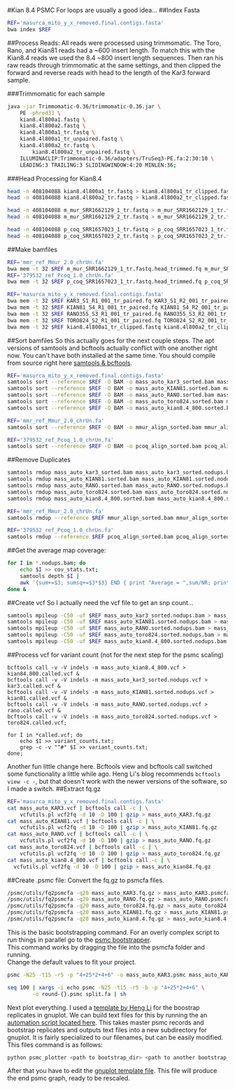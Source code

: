 #Kian 8.4 PSMC
For loops are usually a good idea...
##Index Fasta
```bash
REF='masurca_mito_y_x_removed.final.contigs.fasta'
bwa index $REF
```
##Process Reads:
All reads were processed using trimmomatic.  The Toro, Rano, and Kian81 reads
had a ~600 insert length. To match this with the Kian8.4 reads we used the 8.4
~800 insert length sequences.  Then ran his raw reads through trimmomatic at the
same settings, and then clipped the forward and reverse reads with head to the
length of the Kar3 forward sample.

###Trimmomatic for each sample

```bash
java -jar Trimmomatic-0.36/trimmomatic-0.36.jar \
	PE -phred33 \
	kian8.4l800a1.fastq \
	kian8.4l800a2.fastq \
	kian8.4l800a1_tr.fastq \
	kian8.4l800a1_tr_unpaired.fastq \
	kian8.4l800a2_tr.fastq \
        kian8.4l800a2_tr_unpaired.fastq \
	ILLUMINACLIP:Trimmomatic-0.36/adapters/TruSeq3-PE.fa:2:30:10 \
	LEADING:3 TRAILING:3 SLIDINGWINDOW:4:20 MINLEN:36;
```
###Head Processing for Kian8.4
```bash
head -n 408104088 kian8.4l800a1_tr.fastq > kian8.4l800a1_tr_clipped.fastq;
head -n 408104088 kian8.4l800a2_tr.fastq > kian8.4l800a2_tr_clipped.fastq;

head -n 408104088 m_mur_SRR1662129_1_tr.fastq > m_mur_SRR1662129_1_tr.fastq.head_trimmed.fq;
head -n 408104088 m_mur_SRR1662129_2_tr.fastq > m_mur_SRR1662129_2_tr.fastq.head_trimmed.fq;

head -n 408104088 p_coq_SRR1657023_1_tr.fastq > p_coq_SRR1657023_1_tr.fastq.head_trimmed.fq;
head -n 408104088 p_coq_SRR1657023_2_tr.fastq > p_coq_SRR1657023_2_tr.fastq.head_trimmed.fq;
```
##Make bamfiles
```bash
REF='mmr_ref_Mmur_2.0_chrUn.fa'
bwa mem -t 32 $REF m_mur_SRR1662129_1_tr.fastq.head_trimmed.fq m_mur_SRR1662129_2_tr.fastq.head_trimmed.fq  > mmur_align.bam
REF='379532_ref_Pcoq_1.0_chrUn.fa'
bwa mem -t 32 $REF p_coq_SRR1657023_1_tr.fastq.head_trimmed.fq p_coq_SRR1657023_2_tr.fastq.head_trimmed.fq > pcoq_align.bam

REF='masurca_mito_y_x_removed.final.contigs.fasta'
bwa mem -t 32 $REF KAR3_S1_R1_001_tr_paired.fq KAR3_S1_R2_001_tr_paired.fq > mass_auto_KAR3.bam;
bwa mem -t 32 $REF KIAN81_S4_R1_001_tr_paired.fq KIAN81_S4_R2_001_tr_paired.fq > mass_auto_KIAN81.bam;
bwa mem -t 32 $REF RANO355_S3_R1_001_tr_paired.fq RANO355_S3_R2_001_tr_paired.fq > mass_auto_RANO.bam;
bwa mem -t 32 $REF TORO824_S2_R1_001_tr_paired.fq TORO824_S2_R2_001_tr_paired.fq > mass_auto_toro824.bam;
bwa mem -t 32 $REF kian8.4l800a1_tr_clipped.fastq kian8.4l800a2_tr_clipped.fastq > mass_auto_kian8.4_800.bam
```
##Sort bamfiles
So this actually goes for the next couple steps.  The apt versions of samtools
and bcftools actually conflict with one another right now.  You can't have both
installed at the same time.  You should compile from source right here
[samtools & bcftools](http://samtools.github.io/bcftools/).
```bash
REF='masurca_mito_y_x_removed.final.contigs.fasta'
samtools sort --reference $REF -O BAM -o mass_auto_kar3_sorted.bam mass_auto_KAR3.bam &
samtools sort --reference $REF -O BAM -o mass_auto_KIAN81.sorted.bam mass_auto_KIAN81.bam &
samtools sort --reference $REF -O BAM -o mass_auto_RANO.sorted.bam mass_auto_RANO.bam &
samtools sort --reference $REF -O BAM -o mass_auto_toro824.sorted.bam mass_auto_toro824.bam  &
samtools sort --reference $REF -O BAM -o mass_auto_kian8.4_800.sorted.bam mass_auto_kian8.4_800.bam

REF='mmr_ref_Mmur_2.0_chrUn.fa'
samtools sort --reference $REF -O BAM -o mmur_align_sorted.bam mmur_align.bam 

REF='379532_ref_Pcoq_1.0_chrUn.fa'
samtools sort --reference $REF -O BAM -o pcoq_align_sorted.bam pcoq_align.bam
```

##Remove Duplicates
```bash
samtools rmdup mass_auto_kar3_sorted.bam mass_auto_kar3_sorted.nodups.bam &
samtools rmdup mass_auto_KIAN81.sorted.bam mass_auto_KIAN81.sorted.nodups.bam &
samtools rmdup mass_auto_RANO.sorted.bam mass_auto_RANO.sorted.nodups.bam &
samtools rmdup mass_auto_toro824.sorted.bam mass_auto_toro824.sorted.nodups.bam &
samtools rmdup mass_auto_kian8.4_800.sorted.bam mass_auto_kian8.4_800.sorted.nodups.bam

REF='mmr_ref_Mmur_2.0_chrUn.fa'
samtools rmdup --reference $REF mmur_align_sorted.bam mmur_align_sorted.nodups.bam 

REF='379532_ref_Pcoq_1.0_chrUn.fa'
samtools rmdup --reference $REF pcoq_align_sorted.bam pcoq_align_sorted.nodups.bam 
```
##Get the average map coverage:
```bash
for I in *.nodups.bam; do
	echo $I >> cov_stats.txt;
	samtools depth $I |
	awk '{sum+=$3; sumsq+=$3*$3} END { print "Average = ",sum/NR; print "Stdev = ",sqrt(sumsq/NR - (sum/NR)*2)}' >> cov_stats.txt;
done &
```
##Create vcf
So I actually need the vcf file to get an snp count...
```bash
samtools mpileup -C50 -uf $REF mass_auto_kar3_sorted.nodups.bam > mass_auto_KAR3.vcf &
samtools mpileup -C50 -uf $REF mass_auto_KIAN81.sorted.nodups.bam > mass_auto_KIAN81.vcf
samtools mpileup -C50 -uf $REF mass_auto_RANO.sorted.nodups.bam > mass_auto_RANO.vcf
samtools mpileup -C50 -uf $REF mass_auto_toro824.sorted.nodups.bam > mass_auto_toro824.vcf
samtools mpileup -C50 -uf $REF mass_auto_kian8.4_800.sorted.nodups.bam > mass_auto_kian8.4_800.vcf
```
##Process vcf for variant count (not for the next step for the psmc scaling)
```
bcftools call -v -V indels -m mass_auto_kian8.4_800.vcf > kian84.800.called.vcf &
bcftools call -v -V indels -m mass_auto_kar3_sorted.nodups.vcf > kar3.called.vcf &
bcftools call -v -V indels -m mass_auto_KIAN81.sorted.nodups.vcf > kian81.called.vcf &
bcftools call -v -V indels -m mass_auto_RANO.sorted.nodups.vcf > rano.called.vcf &
bcftools call -v -V indels -m mass_auto_toro824.sorted.nodups.vcf > toro824.called.vcf;

for I in *called.vcf; do
	echo $I >> variant_counts.txt;
	grep -c -v "^#" $I >> variant_counts.txt;
done;

```
Another fun little change here.  Bcftools view and bcftools call switched some
functionality a little while ago.  Heng Li's blog recommends
`bcftools view -c -`, but that doesn't work with the newer versions of the
software, so I made a switch.
##Extract fq.gz
```bash
REF='masurca_mito_y_x_removed.final.contigs.fasta'
cat mass_auto_KAR3.vcf | bcftools call -c | \
	vcfutils.pl vcf2fq -d 10 -D 100 | gzip > mass_auto_KAR3.fq.gz
cat mass_auto_KIAN81.vcf | bcftools call -c | \
	vcfutils.pl vcf2fq -d 10 -D 100 | gzip > mass_auto_KIAN81.fq.gz
cat mass_auto_RANO.vcf | bcftools call -c | \
	vcfutils.pl vcf2fq -d 10 -D 100 | gzip > mass_auto_RANO.fq.gz
cat mass_auto_toro824.vcf | bcftools call -c | \
	vcfutils.pl vcf2fq -d 10 -D 100 | gzip > mass_auto_toro824.fq.gz
cat mass_auto_kian8.4_800.vcf | bcftools call -c | \
  vcfutils.pl vcf2fq -d 10 -D 100 | gzip > mass_auto_kian84.fq.gz
```

##Create .psmc file:
Convert the fq.gz to psmcfa files.
```bash
/psmc/utils/fq2psmcfa -q20 mass_auto_KAR3.fq.gz > mass_auto_KAR3.psmcfa &
/psmc/utils/fq2psmcfa -q20 mass_auto_RANO.fq.gz > mass_auto_RANO.psmcfa &
/psmc/utils/fq2psmcfa -q20 mass_auto_toro824.fq.gz > mass_auto_toro824.psmcfa &
/psmc/utils/fq2psmcfa -q20 mass_auto_KIAN81.fq.gz > mass_auto_KIAN81.psmcfa &
/psmc/utils/fq2psmcfa -q20 mass_auto_kian8.4.fq.gz > mass_auto_kian8.4.psmcfa;
```
This is the basic bootstrapping command.  For an overly complex script to run
things in parallel go to the [psmc bootstrapper](../bin/bootstrap_psmc.py).  
This command works by dragging the file into the psmcfa folder and running.  
Change the default values to fit your project.

```bash
psmc -N25 -t15 -r5 -p "4+25*2+4+6" -o mass_auto_KAR3.psmc mass_auto_KAR3.psmcfa;

seq 100 | xargs -i echo psmc -N25 -t15 -r5 -b -p "4+25*2+4+6" \
	    -o round-{}.psmc split.fa | sh
```
Next plot everything.  I used a [template by Heng Li](http://lh3lh3.users.sourceforge.net/download/chimp-fit.gp) for the boostrap replicates in gnuplot.  We can build text files for this by running the an
[automation script located here](../bin/psmc_plotter.py).  This takes master psmc records and bootstrap replicates and outputs text files into a new subdirectory for gnuplot.  It is fairly specialized to our filenames, but can be easily modified.  This files command is as follows:
```bash
python psmc_plotter <path to bootstrap_dir> <path to another bootstrap_dir>
```
After that you have to edit the [gnuplot template file](../templates/simus_plot.gp).  This file will produce the end psmc graph, ready to be rescaled.

